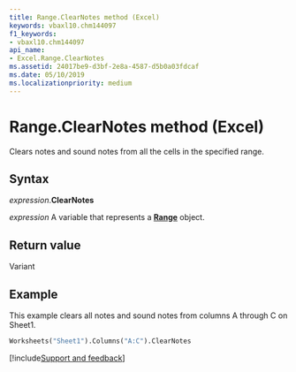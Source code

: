 ```yaml
---
title: Range.ClearNotes method (Excel)
keywords: vbaxl10.chm144097
f1_keywords:
- vbaxl10.chm144097
api_name:
- Excel.Range.ClearNotes
ms.assetid: 24017be9-d3bf-2e8a-4587-d5b0a03fdcaf
ms.date: 05/10/2019
ms.localizationpriority: medium
---
```



# Range.ClearNotes method (Excel)

Clears notes and sound notes from all the cells in the specified range.


## Syntax

_expression_.**ClearNotes**

_expression_ A variable that represents a **[Range](excel.range(object).md)** object.


## Return value

Variant


## Example

This example clears all notes and sound notes from columns A through C on Sheet1.

```vb
Worksheets("Sheet1").Columns("A:C").ClearNotes
```




[!include[Support and feedback](~/includes/feedback-boilerplate.md)]